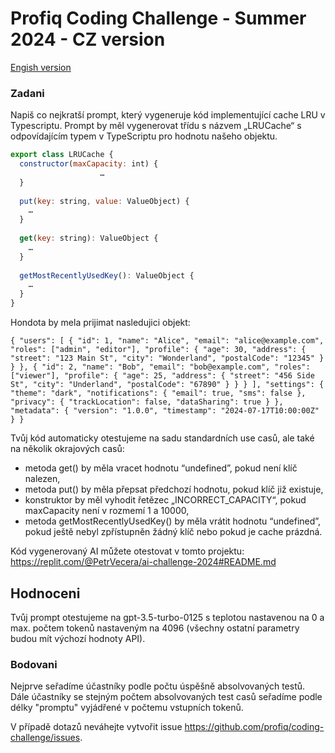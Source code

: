 # Profiq Coding Challenge - Summer 2024 - CZ version

[Engish version](README-EN.md)

### Zadani
Napiš co nejkratší prompt, který vygeneruje kód implementující cache LRU v Typescriptu.
Prompt by měl vygenerovat třídu s názvem „LRUCache“ s odpovídajícím typem v TypeScriptu pro hodnotu našeho objektu.


```javascript
export class LRUCache {
  constructor(maxCapacity: int) {
             		…
  }
  
  put(key: string, value: ValueObject) {
  	…
  }
  
  get(key: string): ValueObject {
  	…
  }
  
  getMostRecentlyUsedKey(): ValueObject {
  	…
  }
}
```

Hondota by mela prijimat nasledujici objekt:
```
{ "users": [ { "id": 1, "name": "Alice", "email": "alice@example.com", "roles": ["admin", "editor"], "profile": { "age": 30, "address": { "street": "123 Main St", "city": "Wonderland", "postalCode": "12345" } } }, { "id": 2, "name": "Bob", "email": "bob@example.com", "roles": ["viewer"], "profile": { "age": 25, "address": { "street": "456 Side St", "city": "Underland", "postalCode": "67890" } } } ], "settings": { "theme": "dark", "notifications": { "email": true, "sms": false }, "privacy": { "trackLocation": false, "dataSharing": true } }, "metadata": { "version": "1.0.0", "timestamp": "2024-07-17T10:00:00Z" } }
```

Tvůj kód automaticky otestujeme na sadu standardních use casů, ale také na několik okrajových casů:

- metoda get() by měla vracet hodnotu “undefined”, pokud není klíč nalezen,
- metoda put() by měla přepsat předchozí hodnotu, pokud klíč již existuje,
- konstruktor by měl vyhodit řetězec „INCORRECT_CAPACITY“, pokud maxCapacity není v rozmemí 1 a 10000,
- metoda getMostRecentlyUsedKey() by měla vrátit hodnotu “undefined”, pokud ještě nebyl zpřístupněn žádný klíč nebo pokud je cache prázdná.

Kód vygenerovaný AI můžete otestovat v tomto projektu: https://replit.com/@PetrVecera/ai-challenge-2024#README.md

## Hodnoceni
Tvůj prompt otestujeme na gpt-3.5-turbo-0125 s teplotou nastavenou na 0 a max. počtem tokenů nastaveným na 4096 (všechny ostatní parametry budou mít výchozí hodnoty API).

### Bodovani
Nejprve seřadíme účastníky podle počtu úspěšně absolvovaných testů. Dále účastníky se stejným počtem absolvovaných test casů seřadíme podle délky "promptu" vyjádřené v počtemu vstupních tokenů.

V případě dotazů neváhejte vytvořit issue https://github.com/profiq/coding-challenge/issues.
